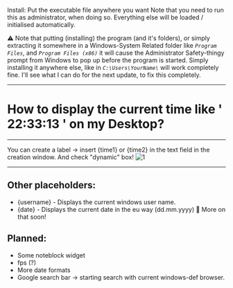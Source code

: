 Install:
Put the executable file anywhere you want Note that you need to run this as administrator, when doing so.
Everything else will be loaded / initialised automatically.

⚠️ Note that putting (installing) the program (and it's folders), or simply extracting it somewhere in a Windows-System Related folder like _``Program Files``_, and _``Program Files (x86)``_
it will cause the Administrator Safety-thingy prompt from Windows to pop up before the program is started. Simply installing it anywhere else, like in _``C:\Users\YourName\``_ will work completely fine.
I'll see what I can do for the next update, to fix this completely. 
 
---

# How to display the current time like ' 22:33:13 ' on my Desktop?
---
You can create a label -> insert {time1} or {time2} in the text field in the creation window.
And check "dynamic" box!
![1](https://github.com/user-attachments/assets/919082c2-2bf6-4f9e-bd4f-ad8a3cbd21dc)

---
## Other placeholders:
  * {username} - Displays the current windows user name.
  * {date} - Displays the current date in the eu way (dd.mm.yyyy) 📢 More on that soon!

## Planned:
  * Some noteblock widget
  * fps (?)
  * More date formats 
  * Google search bar -> starting search with current windows-def browser.

